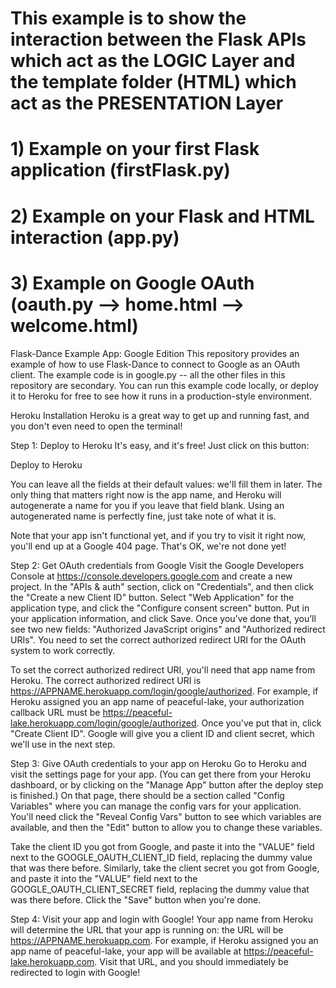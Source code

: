 # This example is to show the interaction between the Flask APIs which act as the LOGIC Layer and the template folder (HTML) which act as the PRESENTATION Layer

# 1) Example on your first Flask application (firstFlask.py)
# 2) Example on your Flask and HTML interaction (app.py)
# 3) Example on Google OAuth (oauth.py --> home.html --> welcome.html)
Flask-Dance Example App: Google Edition
This repository provides an example of how to use Flask-Dance to connect to Google as an OAuth client. The example code is in google.py -- all the other files in this repository are secondary. You can run this example code locally, or deploy it to Heroku for free to see how it runs in a production-style environment.

Heroku Installation
Heroku is a great way to get up and running fast, and you don't even need to open the terminal!

Step 1: Deploy to Heroku
It's easy, and it's free! Just click on this button:

Deploy to Heroku

You can leave all the fields at their default values: we'll fill them in later. The only thing that matters right now is the app name, and Heroku will autogenerate a name for you if you leave that field blank. Using an autogenerated name is perfectly fine, just take note of what it is.

Note that your app isn't functional yet, and if you try to visit it right now, you'll end up at a Google 404 page. That's OK, we're not done yet!

Step 2: Get OAuth credentials from Google
Visit the Google Developers Console at https://console.developers.google.com and create a new project. In the "APIs & auth" section, click on "Credentials", and then click the "Create a new Client ID" button. Select "Web Application" for the application type, and click the "Configure consent screen" button. Put in your application information, and click Save. Once you’ve done that, you’ll see two new fields: "Authorized JavaScript origins" and "Authorized redirect URIs". You need to set the correct authorized redirect URI for the OAuth system to work correctly.

To set the correct authorized redirect URI, you'll need that app name from Heroku. The correct authorized redirect URI is https://APPNAME.herokuapp.com/login/google/authorized. For example, if Heroku assigned you an app name of peaceful-lake, your authorization callback URL must be https://peaceful-lake.herokuapp.com/login/google/authorized. Once you've put that in, click "Create Client ID". Google will give you a client ID and client secret, which we'll use in the next step.

Step 3: Give OAuth credentials to your app on Heroku
Go to Heroku and visit the settings page for your app. (You can get there from your Heroku dashboard, or by clicking on the "Manage App" button after the deploy step is finished.) On that page, there should be a section called "Config Variables" where you can manage the config vars for your application. You'll need click the "Reveal Config Vars" button to see which variables are available, and then the "Edit" button to allow you to change these variables.

Take the client ID you got from Google, and paste it into the "VALUE" field next to the GOOGLE_OAUTH_CLIENT_ID field, replacing the dummy value that was there before. Similarly, take the client secret you got from Google, and paste it into the "VALUE" field next to the GOOGLE_OAUTH_CLIENT_SECRET field, replacing the dummy value that was there before. Click the "Save" button when you're done.

Step 4: Visit your app and login with Google!
Your app name from Heroku will determine the URL that your app is running on: the URL will be https://APPNAME.herokuapp.com. For example, if Heroku assigned you an app name of peaceful-lake, your app will be available at https://peaceful-lake.herokuapp.com. Visit that URL, and you should immediately be redirected to login with Google!
